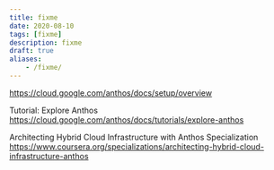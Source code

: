 ```yaml
---
title: fixme
date: 2020-08-10
tags: [fixme]
description: fixme
draft: true
aliases:
    - /fixme/
---
```

https://cloud.google.com/anthos/docs/setup/overview

Tutorial: Explore Anthos
https://cloud.google.com/anthos/docs/tutorials/explore-anthos

Architecting Hybrid Cloud Infrastructure with Anthos Specialization
https://www.coursera.org/specializations/architecting-hybrid-cloud-infrastructure-anthos